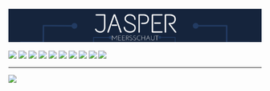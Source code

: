 <p align="center">
<img  src="./img/Banner.png"/> <br>
</p>

<img src="https://img.shields.io/badge/-Visual%20Studio%20Code-23A9F2?style=flat-square&logo=Visual%20Studio%20Code&logoColor=white"/>
<img src="https://img.shields.io/badge/-Github-181717?style=flat-square&logo=GitHub&logoColor=white"/>
<img src="https://img.shields.io/badge/-Git-F44D27?style=flat-square&logo=Git&logoColor=white"/>
<img src="https://img.shields.io/badge/-Slack-E01563?style=flat-square&logo=Slack&logoColor=white"/>
<img src="https://img.shields.io/badge/-MySQL-F29111?style=flat-square&logo=MySQL&logoColor=white"/>
<img src="https://img.shields.io/badge/-HTML5-E34F26?style=flat-square&logo=HTML5&logoColor=white"/>
<img src="https://img.shields.io/badge/-CSS3-1572B6?style=flat-square&logo=CSS3&logoColor=white"/>
<img src = "https://img.shields.io/badge/-JavaScript-f7df1e?style=flat-square&logo=JavaScript&logoColor=white">
<img src="https://img.shields.io/badge/-ubuntu-E34F26?style=flat-square&logo=ubuntu&logoColor=white"/>
<img src="https://img.shields.io/badge/-Debian-A80030?style=flat-square&logo=Debian&logoColor=white"/>

</p>

---

 <img align="left" width="" height="" src="https://github-readme-stats.vercel.app/api/top-langs/?username=jaspermeersschaut&layout=compact&hide=html&langs_count=10"/>

